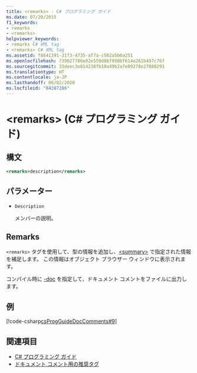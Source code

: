 ```yaml
---
title: <remarks> - C# プログラミング ガイド
ms.date: 07/20/2015
f1_keywords:
- remarks
- <remarks>
helpviewer_keywords:
- remarks C# XML tag
- <remarks> C# XML tag
ms.assetid: f8641391-31f3-4735-af7a-c502a5b6a251
ms.openlocfilehash: 739027786e02e559d86f990bf614e261b497c76f
ms.sourcegitcommit: 33deec3e814238fb18a49b2a7e89278e27888291
ms.translationtype: HT
ms.contentlocale: ja-JP
ms.lasthandoff: 06/02/2020
ms.locfileid: "84287286"
---
```

# <a name="remarks-c-programming-guide"></a>\<remarks> (C# プログラミング ガイド)

## <a name="syntax"></a>構文

```xml
<remarks>description</remarks>
```

## <a name="parameters"></a>パラメーター

- `Description`

  メンバーの説明。

## <a name="remarks"></a>Remarks

`<remarks>` タグを使用して、型の情報を追加し、[\<summary>](./summary.md) で指定された情報を補足します。 この情報はオブジェクト ブラウザー ウィンドウに表示されます。

コンパイル時に [-doc](../../language-reference/compiler-options/doc-compiler-option.md) を指定して、ドキュメント コメントをファイルに出力します。

## <a name="example"></a>例

[!code-csharp[csProgGuideDocComments#9](~/samples/snippets/csharp/VS_Snippets_VBCSharp/csProgGuideDocComments/CS/DocComments.cs#9)]

## <a name="see-also"></a>関連項目

- [C# プログラミング ガイド](../index.md)
- [ドキュメント コメント用の推奨タグ](./recommended-tags-for-documentation-comments.md)
